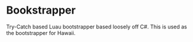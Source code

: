 # Bookstrapper

Try-Catch based Luau bootstrapper based loosely off C#. This is used as the
bootstrapper for Hawaii.